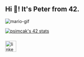 <h2 align="left">Hi 👋! It's Peter from 42.</h2>

<!-- MARIO GIF -->
![mario-gif](https://user-images.githubusercontent.com/58959408/232639433-cb0aea21-66f0-4508-a771-85e2089c5a87.gif)

<!-- 42 PROFILE -->
[![psimcak's 42 stats](https://badge.mediaplus.ma/darkblue/psimcak?1337Badge=off&UM6P=off)](https://github.com/oakoudad/badge42)

###
<!-- LINKEDIN BUTTON -->
<div align="left">
  <a href="https://www.linkedin.com/in/petr-šimčák-801579286/" target="_blank">
    <img src="https://img.shields.io/static/v1?message=LinkedIn&logo=linkedin&label=&color=0077B5&logoColor=white&labelColor=&style=for-the-badge" height="35" alt="linkedin logo"  />
  </a>
</div>

###
<!-- SNAKE OF GIT COMMITS --> 
<!-- <br clear="both">
![github-user-contribution](https://user-images.githubusercontent.com/58959408/157782696-8bc9ca49-ca61-4ab5-8b83-49c4e76c1a8f.svg) -->
###
